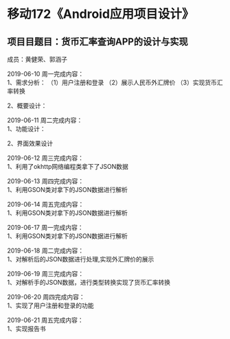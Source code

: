 # 移动172《Android应用项目设计》<br>
项目目题目：货币汇率查询APP的设计与实现<br>
---
成员：黄健荣、郭涵子<br>

2019-06-10 周一完成内容：<br>
1、需求分析： 
（1）用户注册和登录
（2）展示人民币外汇牌价
（3）实现货币汇率转换

2、概要设计：<br>

2019-06-11 周二完成内容：<br>
1、功能设计：

2、界面效果设计<br>

2019-06-12 周三完成内容：<br>
1、利用了okhttp网络编程类拿下了JSON数据

2019-06-13 周四完成内容：<br>
1、利用GSON类对拿下的JSON数据进行解析

2019-06-14 周五完成内容：<br>
1、利用GSON类对拿下的JSON数据进行解析

2019-06-17 周一完成内容：<br>
1、利用GSON类对拿下的JSON数据进行解析

2019-06-18 周二完成内容：<br>
1、对解析后的JSON数据进行处理,实现外汇牌价的展示

2019-06-19 周三完成内容：<br>
1、对解析手的JSON数据，进行类型转换实现了货币汇率转换

2019-06-20 周四完成内容：<br>
1、实现了用户注册和登录的功能

2019-06-21 周五完成内容：<br>
1、实现报告书
